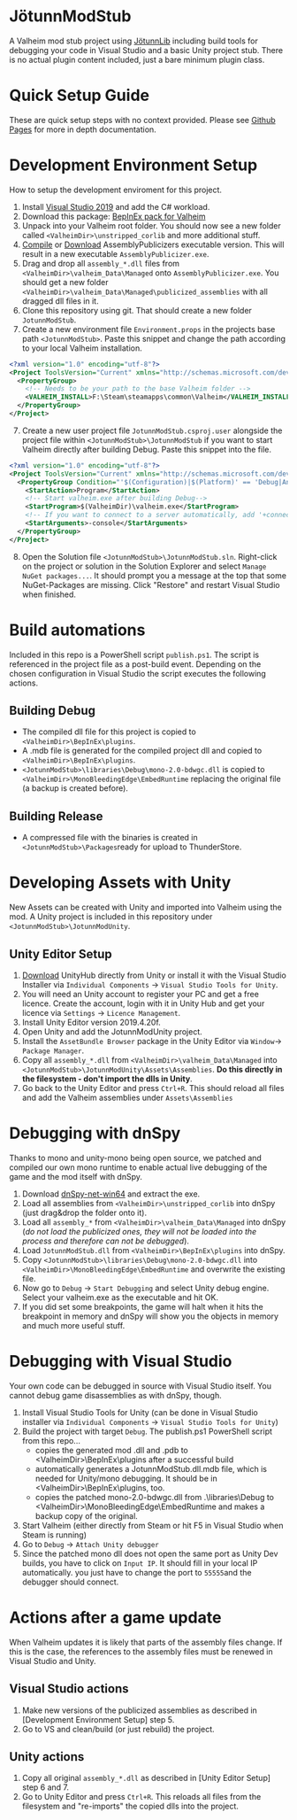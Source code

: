 # JötunnModStub

A Valheim mod stub project using [JötunnLib](https://github.com/Valheim-Modding/Jotunn) including build tools for debugging your code in Visual Studio and a basic Unity project stub. There is no actual plugin content included, just a bare minimum plugin class. 

# Quick Setup Guide

These are quick setup steps with no context provided. Please see [Github Pages](https://valheim-modding.github.io/Jotunn/tutorials/getting-started.html) for more in depth documentation.

# Development Environment Setup

How to setup the development enviroment for this project.

1. Install [Visual Studio 2019](https://visualstudio.microsoft.com) and add the C# workload.
2. Download this package: [BepInEx pack for Valheim](https://valheim.thunderstore.io/package/1F31A/BepInEx_Valheim_Full/)
3. Unpack into your Valheim root folder. You should now see a new folder called `<ValheimDir>\unstripped_corlib` and more additional stuff.
4. [Compile](https://github.com/CabbageCrow/AssemblyPublicizer) or [Download](https://github.com/CabbageCrow/AssemblyPublicizer/releases) AssemblyPublicizers executable version. This will result in a new executable `AssemblyPublicizer.exe`.
5. Drag and drop all `assembly_*.dll` files from `<ValheimDir>\valheim_Data\Managed` onto `AssemblyPublicizer.exe`. You should get a new folder `<ValheimDir>\valheim_Data\Managed\publicized_assemblies` with all dragged dll files in it.
6. Clone this repository using git. That should create a new folder `JotunnModStub`.
7. Create a new environment file `Environment.props` in the projects base path `<JotunnModStub>`. Paste this snippet and change the path according to your local Valheim installation.
```xml
<?xml version="1.0" encoding="utf-8"?>
<Project ToolsVersion="Current" xmlns="http://schemas.microsoft.com/developer/msbuild/2003">
  <PropertyGroup>
    <!-- Needs to be your path to the base Valheim folder -->
    <VALHEIM_INSTALL>F:\Steam\steamapps\common\Valheim</VALHEIM_INSTALL>
  </PropertyGroup>
</Project>
```
7. Create a new user project file `JotunnModStub.csproj.user` alongside the project file within `<JotunnModStub>\JotunnModStub` if you want to start Valheim directly after building Debug. Paste this snippet into the file.
```xml
<?xml version="1.0" encoding="utf-8"?>
<Project ToolsVersion="Current" xmlns="http://schemas.microsoft.com/developer/msbuild/2003">
  <PropertyGroup Condition="'$(Configuration)|$(Platform)' == 'Debug|AnyCPU'">
    <StartAction>Program</StartAction>
    <!-- Start valheim.exe after building Debug-->
    <StartProgram>$(ValheimDir)\valheim.exe</StartProgram>
    <!-- If you want to connect to a server automatically, add '+connect <ip-address>:<port>' as StartArguments -->
    <StartArguments>-console</StartArguments>
  </PropertyGroup>
</Project>
```
8. Open the Solution file `<JotunnModStub>\JotunnModStub.sln`. Right-click on the project or solution in the Solution Explorer and select `Manage NuGet packages...`. It should prompt you a message at the top that some NuGet-Packages are missing. Click "Restore" and restart Visual Studio when finished.

# Build automations

Included in this repo is a PowerShell script `publish.ps1`. The script is referenced in the project file as a post-build event. Depending on the chosen configuration in Visual Studio the script executes the following actions.

## Building Debug

* The compiled dll file for this project is copied to `<ValheimDir>\BepInEx\plugins`.
* A .mdb file is generated for the compiled project dll and copied to `<ValheimDir>\BepInEx\plugins`.
* `<JotunnModStub>\libraries\Debug\mono-2.0-bdwgc.dll` is copied to `<ValheimDir>\MonoBleedingEdge\EmbedRuntime` replacing the original file (a backup is created before).

## Building Release

* A compressed file with the binaries is created in `<JotunnModStub>\Packages`ready for upload to ThunderStore.

# Developing Assets with Unity

New Assets can be created with Unity and imported into Valheim using the mod. A Unity project is included in this repository under `<JotunnModStub>\JotunnModUnity`.

## Unity Editor Setup

1. [Download](https://public-cdn.cloud.unity3d.com/hub/prod/UnityHubSetup.exe) UnityHub directly from Unity or install it with the Visual Studio Installer via `Individual Components` -> `Visual Studio Tools for Unity`.
2. You will need an Unity account to register your PC and get a free licence. Create the account, login with it in Unity Hub and get your licence via `Settings` -> `Licence Management`.
3. Install Unity Editor version 2019.4.20f.
4. Open Unity and add the JotunnModUnity project.
5. Install the `AssetBundle Browser` package in the Unity Editor via `Window`-> `Package Manager`.
6. Copy all `assembly_*.dll` from `<ValheimDir>\valheim_Data\Managed` into `<JotunnModStub>\JotunnModUnity\Assets\Assemblies`. **Do this directly in the filesystem - don't import the dlls in Unity**.
7. Go back to the Unity Editor and press `Ctrl+R`. This should reload all files and add the Valheim assemblies under `Assets\Assemblies`

# Debugging with dnSpy

Thanks to mono and unity-mono being open source, we patched and compiled our own mono runtime to enable actual live debugging of the game and the mod itself with dnSpy.

1. Download [dnSpy-net-win64](https://github.com/dnSpy/dnSpy/releases) and extract the exe.
2. Load all assemblies from `<ValheimDir>\unstripped_corlib` into dnSpy (just drag&drop the folder onto it).
3. Load all `assembly_*` from `<ValheimDir>\valheim_Data\Managed` into dnSpy (*do not load the publicized ones, they will not be loaded into the process and therefore can not be debugged*).
4. Load `JotunnModStub.dll` from `<ValheimDir>\BepInEx\plugins` into dnSpy.
5. Copy `<JotunnModStub>\libraries\Debug\mono-2.0-bdwgc.dll` into `<ValheimDir>\MonoBleedingEdge\EmbedRuntime` and overwrite the existing file.
6. Now go to `Debug` -> `Start Debugging` and select Unity debug engine. Select your valheim.exe as the executable and hit OK.
7. If you did set some breakpoints, the game will halt when it hits the breakpoint in memory and dnSpy will show you the objects in memory and much more useful stuff.

# Debugging with Visual Studio

Your own code can be debugged in source with Visual Studio itself. You cannot debug game disassemblies as with dnSpy, though.

1. Install Visual Studio Tools for Unity (can be done in Visual Studio installer via `Individual Components` -> `Visual Studio Tools for Unity`)
3. Build the project with target `Debug`. The publish.ps1 PowerShell script from this repo...
   * copies the generated mod .dll and .pdb to \<ValheimDir>\BepInEx\plugins after a successful build
   * automatically generates a JotunnModStub.dll.mdb file, which is needed for Unity/mono debugging. It should be in \<ValheimDir>\BepInEx\plugins, too.
   * copies the patched mono-2.0-bdwgc.dll from .\libraries\Debug to \<ValheimDir>\MonoBleedingEdge\EmbedRuntime and makes a backup copy of the original.
4. Start Valheim (either directly from Steam or hit F5 in Visual Studio when Steam is running)
5. Go to `Debug` -> `Attach Unity debugger`
6. Since the patched mono dll does not open the same port as Unity Dev builds, you have to click on `Input IP`. It should fill in your local IP automatically. you just have to change the port to `55555`and the debugger should connect.

# Actions after a game update

When Valheim updates it is likely that parts of the assembly files change. If this is the case, the references to the assembly files must be renewed in Visual Studio and Unity.

## Visual Studio actions

1. Make new versions of the publicized assemblies as described in [Development Environment Setup] step 5.
2. Go to VS and clean/build (or just rebuild) the project.

## Unity actions

1. Copy all original `assembly_*.dll` as described in [Unity Editor Setup] step 6 and 7.
2. Go to Unity Editor and press `Ctrl+R`. This reloads all files from the filesystem and "re-imports" the copied dlls into the project.
